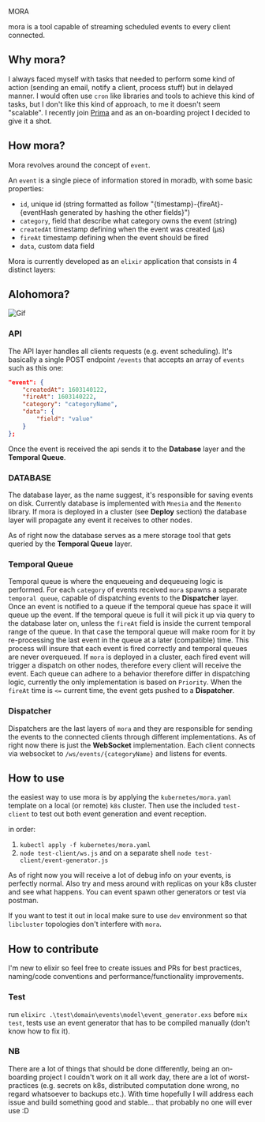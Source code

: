 MORA

mora is a tool capable of streaming scheduled events to every client connected.

## Why mora? 

I always faced myself with tasks that needed to perform some kind of action (sending an email, notify a client, process stuff) but in delayed manner. I would often use `cron` like libraries and tools to achieve this kind of tasks, but I don't like this kind of approach, to me it doesn't seem "scalable".
I recently join [Prima](https://www.prima.it) and as an on-boarding project I decided to give it a shot.


## How mora?

Mora revolves around the concept of `event`.

An `event` is a single piece of information stored in moradb, with some basic properties:
- `id`, unique id (string formatted as follow "{timestamp}-{fireAt}-{eventHash generated by hashing the other fields}")
- `category`, field that describe what category owns the event (string)
- `createdAt` timestamp defining when the event was created (µs)
- `fireAt` timestamp defining when the event should be fired
- `data`, custom data field

Mora is currently developed as an `elixir` application that consists in 4 distinct layers: 

## Alohomora?

![Gif](https://c.tenor.com/sx6rUhrAM1sAAAAC/alohomora-wand.gif)

### API 

The API layer handles all clients requests (e.g. event scheduling). It's basically a single POST endpoint `/events` that accepts an array of `events` such as this one:

```json
"event": {
    "createdAt": 1603140122,
    "fireAt": 1603140222,
    "category": "categoryName",
    "data": {
        "field": "value"
    }
};
```

Once the event is received the api sends it to the **Database** layer and the **Temporal Queue**.

### DATABASE

The database layer, as the name suggest, it's responsible for saving events on disk. Currently database is implemented with `Mnesia` and the `Memento` library. If mora is deployed in a cluster (see **Deploy** section) the database layer will propagate any event it receives to other nodes.

As of right now the database serves as a mere storage tool that gets queried by the **Temporal Queue** layer.

### Temporal Queue

Temporal queue is where the enqueueing and dequeueing logic is performed. For each `category` of events received `mora` spawns a separate `temporal queue`, capable of dispatching events to the **Dispatcher** layer. 
Once an event is notified to a queue if the temporal queue has space it will queue up the event. If the temporal queue is full it will pick it up via query to the database later on, unless the `fireAt` field is inside the current temporal range of the queue. In that case the temporal queue will make room for it by re-processing the last event in the queue at a later (compatible) time. This process will insure that each event is fired correctly and temporal queues are never overqueued. If `mora` is deployed in a cluster, each fired event will trigger a dispatch on other nodes, therefore every client will receive the event.
Each queue can adhere to a behavior therefore differ in dispatching logic, currently the only implementation is based on `Priority`. When the `fireAt` time is `<=` current time, the event gets pushed to a **Dispatcher**.

### Dispatcher

Dispatchers are the last layers of `mora` and they are responsible for sending the events to the connected clients through different implementations. As of right now there is just the **WebSocket** implementation. Each client connects via websocket to `/ws/events/{categoryName}` and listens for events. 

## How to use

the easiest way to use mora is by applying the `kubernetes/mora.yaml` template on a local (or remote) `k8s` cluster. Then use the included `test-client` to test out both event generation and event reception.

in order:

1) `kubectl apply -f kubernetes/mora.yaml`
2) `node test-client/ws.js` and on a separate shell `node test-client/event-generator.js`

As of right now you will receive a lot of debug info on your events, is perfectly normal. Also try and mess around with replicas on your k8s cluster and see what happens. You can event spawn other generators or test via postman. 

If you want to test it out in local make sure to use `dev` environment so that `libcluster` topologies don't interfere with `mora`.

## How to contribute

I'm new to elixir so feel free to create issues and PRs for best practices, naming/code conventions and performance/functionality improvements.

### Test

run `elixirc .\test\domain\events\model\event_generator.exs` before `mix test`, tests use an event generator that has to be compiled manually (don't know how to fix it).

### NB

There are a lot of things that should be done differently, being an on-boarding project I couldn't work on it all work day, there are a lot of worst-practices (e.g. secrets on k8s, distributed computation done wrong, no regard whatsoever to backups etc.). With time hopefully I will address each issue and build something good and stable... that probably no one will ever use :D 
